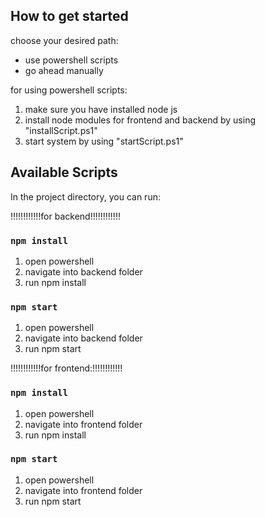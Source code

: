 ## How to get started
choose your desired path:
- use powershell scripts
- go ahead manually

for using powershell scripts:
1) make sure you have installed node js
2) install node modules for frontend and backend by using "installScript.ps1"
3) start system by using "startScript.ps1"


## Available Scripts

In the project directory, you can run:

!!!!!!!!!!!!for backend!!!!!!!!!!!!

### `npm install `
1) open powershell
2) navigate into backend folder
3) run npm install

### `npm start`

1) open powershell
2) navigate into backend folder
3) run npm start

!!!!!!!!!!!!for frontend:!!!!!!!!!!!!

### `npm install `
1) open powershell
2) navigate into frontend folder
3) run npm install

### `npm start`

1) open powershell
2) navigate into frontend folder
3) run npm start